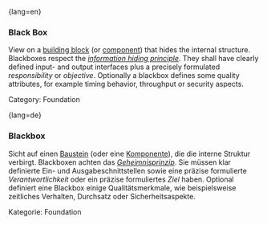 {lang=en}
### Black Box

View on a [building block](#term-building-block) (or [component](#term-component)) that hides the internal structure.
Blackboxes respect the [_information hiding principle_](#term-information-hiding).
They shall have clearly defined input- and output interfaces plus a precisely formulated
_responsibility_ or _objective_. Optionally a blackbox defines some quality attributes,
for example timing behavior, throughput or security aspects.

Category: Foundation


{lang=de}
### Blackbox

Sicht auf einen [Baustein](#_bookmark53) (oder eine
[Komponente](#_bookmark64)), die die interne Struktur verbirgt.
Blackboxen achten das [*Geheimnisprinzip*](#_bookmark112). Sie müssen
klar definierte Ein- und Ausgabeschnittstellen sowie eine präzise
formulierte *Verantwortlichkeit* oder ein präzise formuliertes *Ziel*
haben. Optional definiert eine Blackbox einige Qualitätsmerkmale, wie
beispielsweise zeitliches Verhalten, Durchsatz oder
Sicherheitsaspekte.

Kategorie: Foundation

